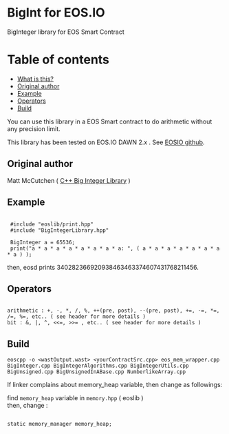 # BigInt for EOS.IO

BigInteger library for EOS Smart Contract

# Table of contents
- [What is this?](#what_is_this)
- [Original author](#original_author)
- [Example](#example)
- [Operators](#operators)
- [Build](#build)

<a name="what_is_this"></a>
You can use this library in a EOS Smart contract to do arithmetic without any precision limit.

This library has been tested on EOS.IO DAWN 2.x .
See [EOSIO github](https://github.com/EOSIO/eos).

<a name="original_author"></a>
## Original author  
Matt McCutchen  ( [C++ Big Integer Library](https://mattmccutchen.net/bigint/) )

<a name="example"></a>
## Example  
<pre><code>
 #include "eoslib/print.hpp"  
 #include "BigIntegerLibrary.hpp"  
    
 BigInteger a = 65536;  
 print("a * a * a * a * a * a * a * a: ", ( a * a * a * a * a * a * a * a ) );  
</code></pre>
then, eosd prints 340282366920938463463374607431768211456.

<a name="operators"></a>
## Operators
<pre><code>
arithmetic : +, -, *, /, %, ++(pre, post), --(pre, post), +=, -=, *=, /=, %=, etc.. ( see header for more details )
bit : &amp;, |, ^, <<=, >>= , etc.. ( see header for more details ) 
</code></pre>

<a name="build"></a>
## Build
`eoscpp -o <wastOutput.wast> <yourContractSrc.cpp> eos_mem_wrapper.cpp BigInteger.cpp BigIntegerAlgorithms.cpp BigIntegerUtils.cpp BigUnsigned.cpp BigUnsignedInABase.cpp NumberlikeArray.cpp`

If linker complains about memory_heap variable, then change as followings:  

find `memory_heap` variable in `memory.hpp` ( eoslib )  
then, change : 
<pre><code>
static memory_manager memory_heap;
</code></pre>
  



